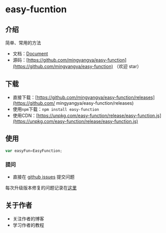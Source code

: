 # easy-fucntion
## 介绍
简单、常用的方法

- 文档：[Document](./doc/use/README.md)
- 源码：[https://github.com/mingyangya/easy-function](https://github.com/mingyangya/easy-function) （欢迎 star）

## 下载

- 直接下载：[https://github.com/mingyangya/easy-function/releases](https://github.com/  mingyangya/easy-function/releases)
- 使用`npm`下载：`npm install easy-function`
- 使用CDN：[https://unpkg.com/easy-function/release/easy-function.js](https://unpkg.com/easy-function/release/easy-function.js)


## 使用

```javascript
var easyFun=EasyFunction;
```

### 提问

- 直接在 [github issues](https://github.com/mingyangya/easy-function/issues) 提交问题

每次升级版本修复的问题记录在[这里](./ISSUE.md)

## 关于作者

- 关注作者的博客
- 学习作者的教程

